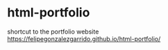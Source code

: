 # html-portfolio

shortcut to the portfolio website
https://felipegonzalezgarrido.github.io/html-portfolio/
